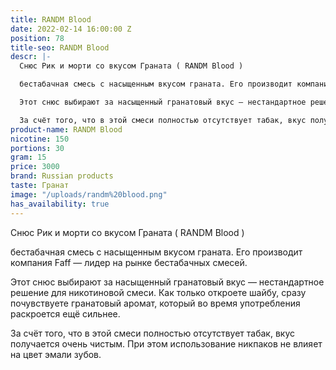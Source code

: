 ```yaml
---
title: RANDM Blood
date: 2022-02-14 16:00:00 Z
position: 78
title-seo: RANDM Blood
descr: |-
  Снюс Рик и морти со вкусом Граната ( RANDM Blood )

  бестабачная смесь с насыщенным вкусом граната. Его производит компания Faff — лидер на рынке бестабачных смесей.

  Этот снюс выбирают за насыщенный гранатовый вкус — нестандартное решение для никотиновой смеси. Как только откроете шайбу, сразу почувствуете гранатовый аромат, который во время употребления раскроется ещё сильнее.

  За счёт того, что в этой смеси полностью отсутствует табак, вкус получается очень чистым. При этом использование никпаков не влияет на цвет эмали зубов.
product-name: RANDM Blood
nicotine: 150
portions: 30
gram: 15
price: 3000
brand: Russian products
taste: Гранат
image: "/uploads/randm%20blood.png"
has_availability: true
---
```


Снюс Рик и морти со вкусом Граната ( RANDM Blood )

бестабачная смесь с насыщенным вкусом граната. Его производит компания Faff — лидер на рынке бестабачных смесей.

Этот снюс выбирают за насыщенный гранатовый вкус — нестандартное решение для никотиновой смеси. Как только откроете шайбу, сразу почувствуете гранатовый аромат, который во время употребления раскроется ещё сильнее.

За счёт того, что в этой смеси полностью отсутствует табак, вкус получается очень чистым. При этом использование никпаков не влияет на цвет эмали зубов.